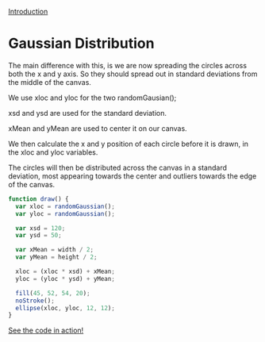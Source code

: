 [Introduction](../)

# Gaussian Distribution
The main difference with this, is we are now spreading the circles across both the x and y axis. So they should spread out in standard deviations from the middle of the canvas.

We use xloc and yloc for the two randomGausian();

xsd and ysd are used for the standard deviation.

xMean and yMean are used to center it on our canvas.

We then calculate the x and y position of each circle before it is drawn, in the xloc and yloc variables.

The circles will then be distributed across the canvas in a standard deviation, most appearing towards the center and outliers towards the edge of the canvas.

```js
function draw() {
  var xloc = randomGaussian();
  var yloc = randomGaussian();

  var xsd = 120;
  var ysd = 50;

  var xMean = width / 2;
  var yMean = height / 2;

  xloc = (xloc * xsd) + xMean;
  yloc = (yloc * ysd) + yMean;

  fill(45, 52, 54, 20);
  noStroke();
  ellipse(xloc, yloc, 12, 12);
}
```
[See the code in action!](index.html)
